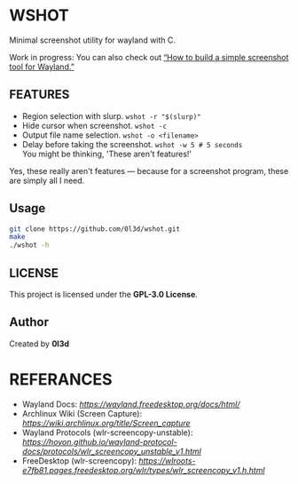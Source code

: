 # WSHOT

Minimal screenshot utility for wayland with C.

Work in progress: You can also check out [“How to build a simple screenshot tool for Wayland.”]() 

## FEATURES
- Region selection with slurp. `wshot -r "$(slurp)"`
- Hide cursor when screenshot. `wshot -c`
- Output file name selection. `wshot -o <filename>`
- Delay before taking the screenshot. `wshot -w 5 # 5 seconds`  
You might be thinking, 'These aren't features!'

Yes, these really aren't features — because for a screenshot program, these are simply all I need.

## Usage
```bash
git clone https://github.com/0l3d/wshot.git
make
./wshot -h
```

## LICENSE
This project is licensed under the **GPL-3.0 License**.

## Author 
Created by **0l3d**

# REFERANCES
- Wayland Docs: *https://wayland.freedesktop.org/docs/html/*
- Archlinux Wiki (Screen Capture): *https://wiki.archlinux.org/title/Screen_capture*
- Wayland Protocols (wlr-screencopy-unstable): *https://hoyon.github.io/wayland-protocol-docs/protocols/wlr_screencopy_unstable_v1.html*
- FreeDesktop (wlr-screencopy): *https://wlroots-e7fb81.pages.freedesktop.org/wlr/types/wlr_screencopy_v1.h.html*
